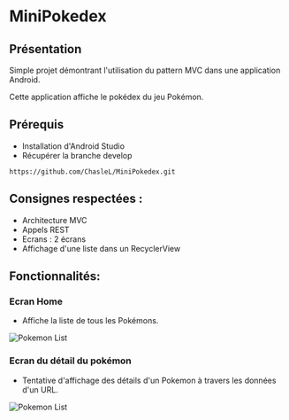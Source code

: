 # MiniPokedex

## Présentation

Simple projet démontrant l'utilisation du pattern MVC dans une application Android.

Cette application affiche le pokédex du jeu Pokémon.

## Prérequis


- Installation d'Android Studio
- Récupérer la branche develop<br/>

````
https://github.com/ChasleL/MiniPokedex.git
````

## Consignes respectées : 

- Architecture MVC
- Appels REST
- Ecrans : 2 écrans
- Affichage d'une liste dans un RecyclerView


## Fonctionnalités: 

### Ecran Home 

- Affiche la liste de tous les Pokémons.

<img src="https://i.imgur.com/rllFWQ0.jpg" alt="Pokemon List"> 

### Ecran du détail du pokémon

- Tentative d'affichage des détails d'un Pokemon à travers les données d'un URL.

<img src="https://i.imgur.com/T31uniB.jpg" alt="Pokemon List"> 
